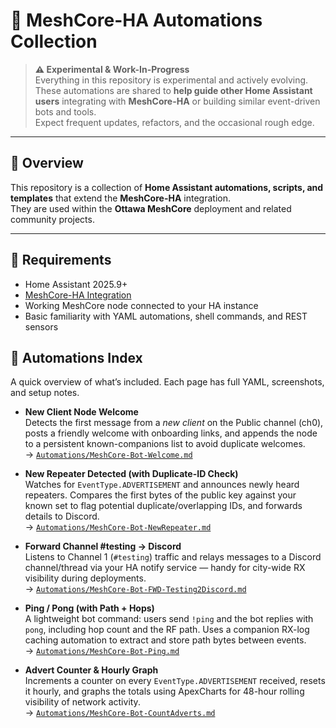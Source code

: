 # 🧠 MeshCore-HA Automations Collection

> **⚠️ Experimental & Work-In-Progress**  
> Everything in this repository is experimental and actively evolving.  
> These automations are shared to **help guide other Home Assistant users** integrating with **MeshCore-HA** or building similar event-driven bots and tools.  
> Expect frequent updates, refactors, and the occasional rough edge.

---

## 📘 Overview

This repository is a collection of **Home Assistant automations, scripts, and templates** that extend the **MeshCore-HA** integration.  
They are used within the **Ottawa MeshCore** deployment and related community projects.

---

## 🧰 Requirements

- Home Assistant 2025.9+  
- [MeshCore-HA Integration](https://github.com/MeshCoreCanada/meshcore-ha)  
- Working MeshCore node connected to your HA instance  
- Basic familiarity with YAML automations, shell commands, and REST sensors  


## 🧩 Automations Index

A quick overview of what’s included. Each page has full YAML, screenshots, and setup notes.

- **New Client Node Welcome**  
  Detects the first message from a *new client* on the Public channel (ch0), posts a friendly welcome with onboarding links, and appends the node to a persistent known-companions list to avoid duplicate welcomes.  
  → [`Automations/MeshCore-Bot-Welcome.md`](Automations/MeshCore-Bot-Welcome.md)

- **New Repeater Detected (with Duplicate-ID Check)**  
  Watches for `EventType.ADVERTISEMENT` and announces newly heard repeaters. Compares the first bytes of the public key against your known set to flag potential duplicate/overlapping IDs, and forwards details to Discord.  
  → [`Automations/MeshCore-Bot-NewRepeater.md`](Automations/MeshCore-Bot-NewRepeater.md)

- **Forward Channel #testing → Discord**  
  Listens to Channel 1 (`#testing`) traffic and relays messages to a Discord channel/thread via your HA notify service — handy for city-wide RX visibility during deployments.  
  → [`Automations/MeshCore-Bot-FWD-Testing2Discord.md`](Automations/MeshCore-Bot-FWD-Testing2Discord.md)

- **Ping / Pong (with Path + Hops)**  
  A lightweight bot command: users send `!ping` and the bot replies with `pong`, including hop count and the RF path. Uses a companion RX-log caching automation to extract and store path bytes between events.  
  → [`Automations/MeshCore-Bot-Ping.md`](Automations/MeshCore-Bot-Ping.md)

- **Advert Counter & Hourly Graph**  
  Increments a counter on every `EventType.ADVERTISEMENT` received, resets it hourly, and graphs the totals using ApexCharts for 48-hour rolling visibility of network activity.  
  → [`Automations/MeshCore-Bot-CountAdverts.md`](Automations/MeshCore-Bot-CountAdverts.md)